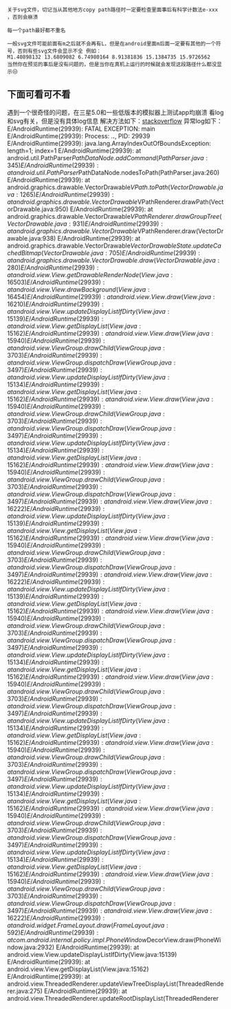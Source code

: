     关于svg文件，切记当从其他地方copy path路径时一定要检查里面事后有科学计数法e-xxx ，否则会崩溃

    每一个path最好都不重名

    一般svg文件可能前面有m之后就不会再有L，但是在android里面m后面一定要有其他的一个符号，否则有些svg文件会显示不全 例如：
    M1.40898132 13.6809082 6.74980164 8.91381836 15.1384735 15.9726562
    当然你在预览的事后是没有问题的，但是当你在真机上运行的时候就会发现这段路径什么都没显示😒

下面可看可不看
-------------------------------------------------------------
遇到一个很奇怪的问题，在三星5.0和一些低版本的模拟器上测试app均崩溃
看log和svg有关，但是没有具体log信息
解决方法如下：[stackoverflow](http://stackoverflow.com/questions/33737192/android-vector-drawable-crash)
异常log如下：
E/AndroidRuntime(29939): FATAL EXCEPTION: main
E/AndroidRuntime(29939): Process: *.**.***, PID: 29939
E/AndroidRuntime(29939): java.lang.ArrayIndexOutOfBoundsException: length=1; index=1
E/AndroidRuntime(29939): 	at android.util.PathParser$PathDataNode.addCommand(PathParser.java:345)
E/AndroidRuntime(29939): 	at android.util.PathParser$PathDataNode.nodesToPath(PathParser.java:260)
E/AndroidRuntime(29939): 	at android.graphics.drawable.VectorDrawable$VPath.toPath(VectorDrawable.java:1265)
E/AndroidRuntime(29939): 	at android.graphics.drawable.VectorDrawable$VPathRenderer.drawPath(VectorDrawable.java:950)
E/AndroidRuntime(29939): 	at android.graphics.drawable.VectorDrawable$VPathRenderer.drawGroupTree(VectorDrawable.java:931)
E/AndroidRuntime(29939): 	at android.graphics.drawable.VectorDrawable$VPathRenderer.draw(VectorDrawable.java:938)
E/AndroidRuntime(29939): 	at android.graphics.drawable.VectorDrawable$VectorDrawableState.updateCachedBitmap(VectorDrawable.java:705)
E/AndroidRuntime(29939): 	at android.graphics.drawable.VectorDrawable.draw(VectorDrawable.java:280)
E/AndroidRuntime(29939): 	at android.view.View.getDrawableRenderNode(View.java:16503)
E/AndroidRuntime(29939): 	at android.view.View.drawBackground(View.java:16454)
E/AndroidRuntime(29939): 	at android.view.View.draw(View.java:16210)
E/AndroidRuntime(29939): 	at android.view.View.updateDisplayListIfDirty(View.java:15139)
E/AndroidRuntime(29939): 	at android.view.View.getDisplayList(View.java:15162)
E/AndroidRuntime(29939): 	at android.view.View.draw(View.java:15940)
E/AndroidRuntime(29939): 	at android.view.ViewGroup.drawChild(ViewGroup.java:3703)
E/AndroidRuntime(29939): 	at android.view.ViewGroup.dispatchDraw(ViewGroup.java:3497)
E/AndroidRuntime(29939): 	at android.view.View.updateDisplayListIfDirty(View.java:15134)
E/AndroidRuntime(29939): 	at android.view.View.getDisplayList(View.java:15162)
E/AndroidRuntime(29939): 	at android.view.View.draw(View.java:15940)
E/AndroidRuntime(29939): 	at android.view.ViewGroup.drawChild(ViewGroup.java:3703)
E/AndroidRuntime(29939): 	at android.view.ViewGroup.dispatchDraw(ViewGroup.java:3497)
E/AndroidRuntime(29939): 	at android.view.View.updateDisplayListIfDirty(View.java:15134)
E/AndroidRuntime(29939): 	at android.view.View.getDisplayList(View.java:15162)
E/AndroidRuntime(29939): 	at android.view.View.draw(View.java:15940)
E/AndroidRuntime(29939): 	at android.view.ViewGroup.drawChild(ViewGroup.java:3703)
E/AndroidRuntime(29939): 	at android.view.ViewGroup.dispatchDraw(ViewGroup.java:3497)
E/AndroidRuntime(29939): 	at android.view.View.draw(View.java:16222)
E/AndroidRuntime(29939): 	at android.view.View.updateDisplayListIfDirty(View.java:15139)
E/AndroidRuntime(29939): 	at android.view.View.getDisplayList(View.java:15162)
E/AndroidRuntime(29939): 	at android.view.View.draw(View.java:15940)
E/AndroidRuntime(29939): 	at android.view.ViewGroup.drawChild(ViewGroup.java:3703)
E/AndroidRuntime(29939): 	at android.view.ViewGroup.dispatchDraw(ViewGroup.java:3497)
E/AndroidRuntime(29939): 	at android.view.View.draw(View.java:16222)
E/AndroidRuntime(29939): 	at android.view.View.updateDisplayListIfDirty(View.java:15139)
E/AndroidRuntime(29939): 	at android.view.View.getDisplayList(View.java:15162)
E/AndroidRuntime(29939): 	at android.view.View.draw(View.java:15940)
E/AndroidRuntime(29939): 	at android.view.ViewGroup.drawChild(ViewGroup.java:3703)
E/AndroidRuntime(29939): 	at android.view.ViewGroup.dispatchDraw(ViewGroup.java:3497)
E/AndroidRuntime(29939): 	at android.view.View.updateDisplayListIfDirty(View.java:15134)
E/AndroidRuntime(29939): 	at android.view.View.getDisplayList(View.java:15162)
E/AndroidRuntime(29939): 	at android.view.View.draw(View.java:15940)
E/AndroidRuntime(29939): 	at android.view.ViewGroup.drawChild(ViewGroup.java:3703)
E/AndroidRuntime(29939): 	at android.view.ViewGroup.dispatchDraw(ViewGroup.java:3497)
E/AndroidRuntime(29939): 	at android.view.View.updateDisplayListIfDirty(View.java:15134)
E/AndroidRuntime(29939): 	at android.view.View.getDisplayList(View.java:15162)
E/AndroidRuntime(29939): 	at android.view.View.draw(View.java:15940)
E/AndroidRuntime(29939): 	at android.view.ViewGroup.drawChild(ViewGroup.java:3703)
E/AndroidRuntime(29939): 	at android.view.ViewGroup.dispatchDraw(ViewGroup.java:3497)
E/AndroidRuntime(29939): 	at android.view.View.updateDisplayListIfDirty(View.java:15134)
E/AndroidRuntime(29939): 	at android.view.View.getDisplayList(View.java:15162)
E/AndroidRuntime(29939): 	at android.view.View.draw(View.java:15940)
E/AndroidRuntime(29939): 	at android.view.ViewGroup.drawChild(ViewGroup.java:3703)
E/AndroidRuntime(29939): 	at android.view.ViewGroup.dispatchDraw(ViewGroup.java:3497)
E/AndroidRuntime(29939): 	at android.view.View.updateDisplayListIfDirty(View.java:15134)
E/AndroidRuntime(29939): 	at android.view.View.getDisplayList(View.java:15162)
E/AndroidRuntime(29939): 	at android.view.View.draw(View.java:15940)
E/AndroidRuntime(29939): 	at android.view.ViewGroup.drawChild(ViewGroup.java:3703)
E/AndroidRuntime(29939): 	at android.view.ViewGroup.dispatchDraw(ViewGroup.java:3497)
E/AndroidRuntime(29939): 	at android.view.View.draw(View.java:16222)
E/AndroidRuntime(29939): 	at android.widget.FrameLayout.draw(FrameLayout.java:592)
E/AndroidRuntime(29939): 	at com.android.internal.policy.impl.PhoneWindow$DecorView.draw(PhoneWindow.java:2932)
E/AndroidRuntime(29939): 	at android.view.View.updateDisplayListIfDirty(View.java:15139)
E/AndroidRuntime(29939): 	at android.view.View.getDisplayList(View.java:15162)
E/AndroidRuntime(29939): 	at android.view.ThreadedRenderer.updateViewTreeDisplayList(ThreadedRenderer.java:275)
E/AndroidRuntime(29939): 	at android.view.ThreadedRenderer.updateRootDisplayList(ThreadedRenderer



